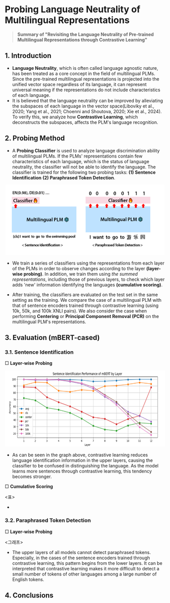 # Probing Language Neutrality of Multilingual Representations
> __Summary of "Revisiting the Language Neutrality of Pre-trained Multilingual Representations through Contrastive Learning"__ 

## 1. Introduction 
- __Language Neutrality__, which is often called language agnostic nature, has been treated as a core concept in the field of multilingual PLMs. Since the pre-trained multilingual representations is projected ​​into the unified vector space regardless of its language, it can represent universal meaning if the representations do not include characteristics of each language.
- It is believed that the language neutrality can be improved by alleviating the subspaces of each language in the vector space(Liboviky et al., 2020; Yang et al., 2021; Choenni and Shoutova, 2020; Xie et al., 2024). To verify this, we analyze how __Contrastive Learning__, which deconstructs the subspaces, affects the PLM's language recognition.

## 2. Probing Method

- A __Probing Classifier__ is used to analyze language discrimination ability of multilingual PLMs. If the PLMs' representations contain few characteristics of each language, which is the status of language neutrality, the classifier will not be able to identify the language. The classifier is trained for the following two probing tasks: __(1) Sentence Identification__ __(2) Paraphrased Token Detection__.  

<p align="center">
  <img src="images/probing.PNG" alt="example image" width="500" height="220"/>
</p>

- We train a series of classifiers using the representations from each layer of the PLMs in order to observe changes according to the layer __(layer-wise probing)__. In addition, we train them using *the summed representations*, including those of previous layers, to check which layer adds 'new' information identifying the languages __(cumulative scoring)__.

- After training, the classifiers are evaluated on the test set in the same setting as the training. We compare the case of a multilingual PLM with that of sentence encoders trained through contrastive learning (using 10k, 50k, and 100k XNLI pairs). We also consider the case when performing __Centering__ or __Principal Component Removal (PCR)__ on the multilingual PLM's representations.

## 3. Evaluation (mBERT-cased)

### 3.1. Sentence Identification

□ __Layer-wise Probing__

<p align="center">
  <img src="images/sentence_identification_mbert.PNG" alt="example image" width="600" height="240"/>
</p>

- As can be seen in the graph above, contrastive learning reduces language identification information in the upper layers, causing the classifier to be confused in distinguishing the language. As the model learns more sentences through contrastive learning, this tendency becomes stronger.

□ __Cumulative Scoring__

<표>

- 

### 3.2. Paraphrased Token Detection

□ __Layer-wise Probing__
 
<그래프>

- The upper layers of all models cannot detect paraphrased tokens. Especially, in the cases of the sentence encoders trained through contrastive learning, this pattern begins from the lower layers. It can be interpreted that contrastive learning makes it more difficult to detect a small number of tokens of other languages ​​among a large number of English tokens.


## 4. Conclusions
